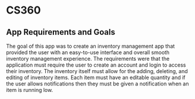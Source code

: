 # CS360

## App Requirements and Goals
The goal of this app was to create an inventory management app that provided the user with an easy-to-use interface and overall smooth inventory management experience. The requirements were that the application must require the user to create an account and login to access their inventory. The inventory itself must allow for the adding, deleting, and editing of inventory items. Each item must have an editable quantity and if the user allows notifications then they must be given a notification when an item is running low. 
